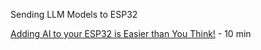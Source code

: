 

Sending LLM Models to ESP32

[Adding AI to your ESP32 is Easier than You Think!](https://www.youtube.com/watch?v=ILh38jd0GNU) - 10 min
